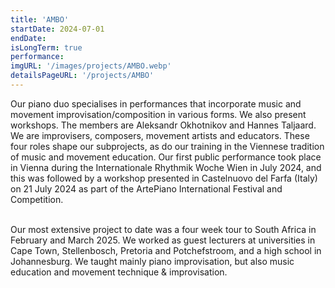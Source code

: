 ```yaml
---
title: 'AMBO'
startDate: 2024-07-01
endDate: 
isLongTerm: true
performance: 
imgURL: '/images/projects/AMBO.webp'
detailsPageURL: '/projects/AMBO'
---
```

Our piano duo specialises in performances that incorporate music and movement
improvisation/composition in various forms. We also present workshops. The members are Aleksandr
Okhotnikov and Hannes Taljaard. We are improvisers, composers, movement artists and educators.
These four roles shape our subprojects, as do our training in the Viennese tradition of music and
movement education. Our first public performance took place in Vienna during the Internationale
Rhythmik Woche Wien in July 2024, and this was followed by a workshop presented in Castelnuovo
del Farfa (Italy) on 21 July 2024 as part of the ArtePiano International Festival and Competition.<br><br>

Our most extensive project to date was a four week tour to South Africa in February and March 2025. We worked as guest lecturers at universities in Cape Town, Stellenbosch, Pretoria and Potchefstroom, and a high school in Johannesburg. We taught mainly piano improvisation, but also music education and movement technique & improvisation.